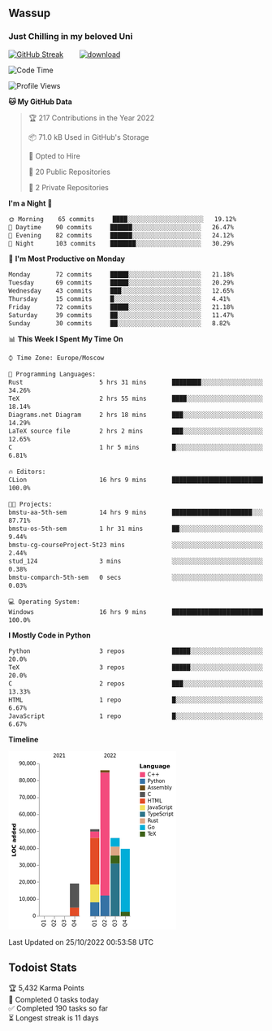 ## Wassup 
### Just Chilling in my beloved Uni 

<!--
-->

[![GitHub Streak](http://github-readme-streak-stats.herokuapp.com?user=archeoss&theme=shades-of-purple&hide_border=true&date_format=j%20M%5B%20Y%5D)](https://git.io/streak-stats)&nbsp;&nbsp;&nbsp;&nbsp;&nbsp;&nbsp;&nbsp;&nbsp;[![download](https://user-images.githubusercontent.com/68448737/147796309-d8b65b1d-4dde-40d9-b03a-2b42aaa6cd43.jpeg)
](http://bmstu.ru/)

<!--START_SECTION:waka-->
![Code Time](http://img.shields.io/badge/Code%20Time-638%20hrs%2045%20mins-blue)

![Profile Views](http://img.shields.io/badge/Profile%20Views-1-blue)

**🐱 My GitHub Data** 

> 🏆 217 Contributions in the Year 2022
 > 
> 📦 71.0 kB Used in GitHub's Storage 
 > 
> 💼 Opted to Hire
 > 
> 📜 20 Public Repositories 
 > 
> 🔑 2 Private Repositories  
 > 
**I'm a Night 🦉** 

```text
🌞 Morning    65 commits     ████░░░░░░░░░░░░░░░░░░░░░   19.12% 
🌆 Daytime    90 commits     ██████░░░░░░░░░░░░░░░░░░░   26.47% 
🌃 Evening    82 commits     ██████░░░░░░░░░░░░░░░░░░░   24.12% 
🌙 Night      103 commits    ███████░░░░░░░░░░░░░░░░░░   30.29%

```
📅 **I'm Most Productive on Monday** 

```text
Monday       72 commits     █████░░░░░░░░░░░░░░░░░░░░   21.18% 
Tuesday      69 commits     █████░░░░░░░░░░░░░░░░░░░░   20.29% 
Wednesday    43 commits     ███░░░░░░░░░░░░░░░░░░░░░░   12.65% 
Thursday     15 commits     █░░░░░░░░░░░░░░░░░░░░░░░░   4.41% 
Friday       72 commits     █████░░░░░░░░░░░░░░░░░░░░   21.18% 
Saturday     39 commits     ██░░░░░░░░░░░░░░░░░░░░░░░   11.47% 
Sunday       30 commits     ██░░░░░░░░░░░░░░░░░░░░░░░   8.82%

```


📊 **This Week I Spent My Time On** 

```text
⌚︎ Time Zone: Europe/Moscow

💬 Programming Languages: 
Rust                     5 hrs 31 mins       ████████░░░░░░░░░░░░░░░░░   34.26% 
TeX                      2 hrs 55 mins       ████░░░░░░░░░░░░░░░░░░░░░   18.14% 
Diagrams.net Diagram     2 hrs 18 mins       ███░░░░░░░░░░░░░░░░░░░░░░   14.29% 
LaTeX source file        2 hrs 2 mins        ███░░░░░░░░░░░░░░░░░░░░░░   12.65% 
C                        1 hr 5 mins         █░░░░░░░░░░░░░░░░░░░░░░░░   6.81%

🔥 Editors: 
CLion                    16 hrs 9 mins       █████████████████████████   100.0%

🐱‍💻 Projects: 
bmstu-aa-5th-sem         14 hrs 9 mins       ██████████████████████░░░   87.71% 
bmstu-os-5th-sem         1 hr 31 mins        ██░░░░░░░░░░░░░░░░░░░░░░░   9.44% 
bmstu-cg-courseProject-5t23 mins             ░░░░░░░░░░░░░░░░░░░░░░░░░   2.44% 
stud_124                 3 mins              ░░░░░░░░░░░░░░░░░░░░░░░░░   0.38% 
bmstu-comparch-5th-sem   0 secs              ░░░░░░░░░░░░░░░░░░░░░░░░░   0.03%

💻 Operating System: 
Windows                  16 hrs 9 mins       █████████████████████████   100.0%

```

**I Mostly Code in Python** 

```text
Python                   3 repos             █████░░░░░░░░░░░░░░░░░░░░   20.0% 
TeX                      3 repos             █████░░░░░░░░░░░░░░░░░░░░   20.0% 
C                        2 repos             ███░░░░░░░░░░░░░░░░░░░░░░   13.33% 
HTML                     1 repo              █░░░░░░░░░░░░░░░░░░░░░░░░   6.67% 
JavaScript               1 repo              █░░░░░░░░░░░░░░░░░░░░░░░░   6.67%

```


**Timeline**

![Chart not found](https://raw.githubusercontent.com/archeoss/archeoss/master/charts/bar_graph.png) 


 Last Updated on 25/10/2022 00:53:58 UTC
<!--END_SECTION:waka-->

## Todoist Stats

<!-- TODO-IST:START -->
🏆  5,432 Karma Points           
🌸  Completed 0 tasks today           
✅  Completed 190 tasks so far           
⏳  Longest streak is 11 days
<!-- TODO-IST:END -->
